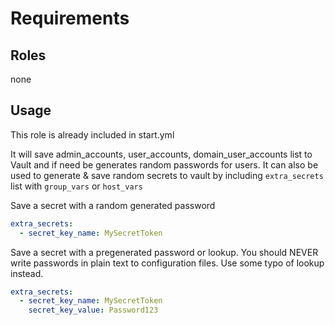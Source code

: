 # Requirements

## Roles

none

## Usage

This role is already included in start.yml

It will save admin_accounts, user_accounts, domain_user_accounts list to Vault and if need be generates random passwords for users. It can also be used to generate & save random secrets to vault by including `extra_secrets` list with `group_vars` or `host_vars`

Save a secret with a random generated password

```yml
extra_secrets:
  - secret_key_name: MySecretToken
```

Save a secret with a pregenerated password or lookup. You should NEVER write passwords in plain text to configuration files. Use some typo of lookup instead.

```yml
extra_secrets:
  - secret_key_name: MySecretToken
    secret_key_value: Password123
```
